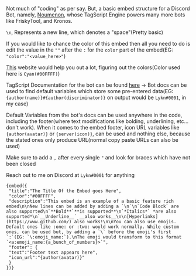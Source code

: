 Not much of "coding" as per say. But, a basic embed structure for a Discord Bot, namely, [Noumenon](https://discord.com/oauth2/authorize?client_id=634866217764651009&permissions=2080894207&scope=bot+applications.commands), whose TagScript Engine powers many more bots like FriskyTool, and Kronos.

`\n`, Represents a new line, which denotes a "space"(Pretty basic)

If you would like to chance the color of this embed then all you need to do is edit the value in the `""` after the `:` for the `color` part of the embed(EG: `"color":"<value_here>"`)

[This](https://www.colorhexa.com) website would help you out a lot, figuring out the colors(Color used here is `Cyan(#00FFFF)`)

TagScript Documentation for the bot can be found [here](https://phen-cogs.readthedocs.io/en/latest/) -> Bot docs can be used to find default variables which store some pre-entered data(EG: `{author(name)}#{author(discriminator)}` on output would be `Lykn#0001`, in my case)

Default Variables from the bot's docs can be used anywhere in the code, including the footer(where text modifications like bolding, underlining, etc... don't work). When it comes to the embed footer, icon URL variables like `{author(avatar)}` or `{server(icon)}`, can be used and nothing else, because the stated ones only produce URL(normal copy paste URLs can also be used)

Make sure to add a `,` after every single `"` and look for braces which have not been closed

Reach out to me on Discord at `Lykn#0001` for anything

```
{embed({
 "title":"The Title Of the Embed goes Here",
 "color":"#00FFFF", 
 "description":"This embed is an example of a basic feature rich embed\n\nNew lines can be added by adding a `\n`\n`Code Block` are also supported\n`**Bold**`**is supported**\n`*Italics*` *are also supported*\n`__Underline__` __also works__\n\n[Hyperlinks](https://www.github.com/) also works!\n\nYou can also use emojis. Default ones like :one: or :two: would work normally. While custom ones, can be used but, by adding a `\` before the emoji's first `:`(EG: `\:emoji_name:`).\nThe emoji would transform to this format `<a:emoji_name:{a_bunch_of_numbers}>`",
 "footer": {
 "text":"Footer text appears here",
 "icon_url":"{author(avatar)}"
 }
})}
```
